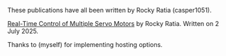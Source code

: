 These publications have all been written by Rocky Ratia (casper1051).

<a href="https://casper1051.github.io/publications/Real-Time%20Control%20of%20Multiple%20Servo%20Motors.pdf">Real-Time Control of Multiple Servo Motors</a> by Rocky Ratia. Written on 2 July 2025.

Thanks to (myself) for implementing hosting options.
